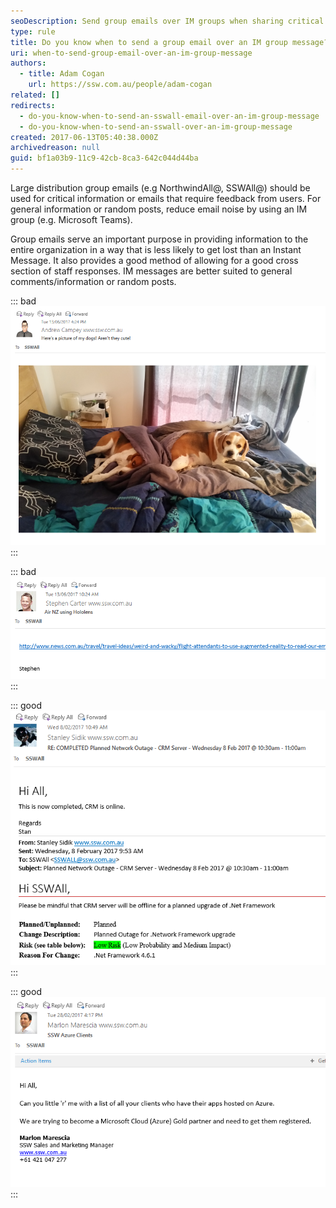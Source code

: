 ```yaml
---
seoDescription: Send group emails over IM groups when sharing critical information or seeking feedback from all staff, while using IM groups for general comments and random posts.
type: rule
title: Do you know when to send a group email over an IM group message?
uri: when-to-send-group-email-over-an-im-group-message
authors:
  - title: Adam Cogan
    url: https://ssw.com.au/people/adam-cogan
related: []
redirects:
  - do-you-know-when-to-send-an-sswall-email-over-an-im-group-message
  - do-you-know-when-to-send-an-sswall-over-an-im-group-message
created: 2017-06-13T05:40:38.000Z
archivedreason: null
guid: bf1a03b9-11c9-42cb-8ca3-642c044d44ba
---
```


Large distribution group emails (e.g NorthwindAll@, SSWAll@) should be used for critical information or emails that require feedback from users. For general information or random posts, reduce email noise by using an IM group (e.g. Microsoft Teams).

<!--endintro-->

Group emails serve an important purpose in providing information to the entire organization in a way that is less likely to get lost than an Instant Message. It also provides a good method of allowing for a good cross section of staff responses. IM messages are better suited to general comments/information or random posts.

::: bad
![Bad example - No information. Not relevant for all staff to see](bad1.png)
:::

::: bad
![Bad example - This should have been shared in a group. Not via a group email](bad2.png)
:::

::: good
![Good example - Clearly talks about an outage that will affect all users](good1.png)
:::

::: good
![Good example - Gets the information out to all staff so that they can respond if they can assist](good2.png)
:::
